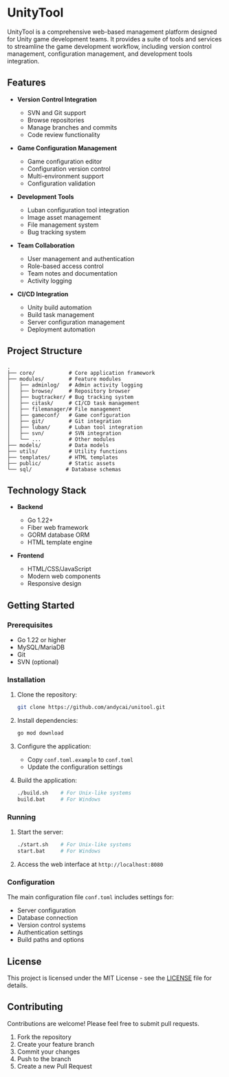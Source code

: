 # UnityTool

UnityTool is a comprehensive web-based management platform designed for Unity
game development teams. It provides a suite of tools and services to streamline
the game development workflow, including version control management,
configuration management, and development tools integration.

## Features

- **Version Control Integration**
  - SVN and Git support
  - Browse repositories
  - Manage branches and commits
  - Code review functionality

- **Game Configuration Management**
  - Game configuration editor
  - Configuration version control
  - Multi-environment support
  - Configuration validation

- **Development Tools**
  - Luban configuration tool integration
  - Image asset management
  - File management system
  - Bug tracking system

- **Team Collaboration**
  - User management and authentication
  - Role-based access control
  - Team notes and documentation
  - Activity logging

- **CI/CD Integration**
  - Unity build automation
  - Build task management
  - Server configuration management
  - Deployment automation

## Project Structure

```
.
├── core/           # Core application framework
├── modules/        # Feature modules
│   ├── adminlog/   # Admin activity logging
│   ├── browse/     # Repository browser
│   ├── bugtracker/ # Bug tracking system
│   ├── citask/     # CI/CD task management
│   ├── filemanager/# File management
│   ├── gameconf/   # Game configuration
│   ├── git/        # Git integration
│   ├── luban/      # Luban tool integration
│   ├── svn/        # SVN integration
│   └── ...         # Other modules
├── models/         # Data models
├── utils/          # Utility functions
├── templates/      # HTML templates
├── public/         # Static assets
└── sql/           # Database schemas
```

## Technology Stack

- **Backend**
  - Go 1.22+
  - Fiber web framework
  - GORM database ORM
  - HTML template engine

- **Frontend**
  - HTML/CSS/JavaScript
  - Modern web components
  - Responsive design

## Getting Started

### Prerequisites

- Go 1.22 or higher
- MySQL/MariaDB
- Git
- SVN (optional)

### Installation

1. Clone the repository:
   ```bash
   git clone https://github.com/andycai/unitool.git
   ```

2. Install dependencies:
   ```bash
   go mod download
   ```

3. Configure the application:
   - Copy `conf.toml.example` to `conf.toml`
   - Update the configuration settings

4. Build the application:
   ```bash
   ./build.sh    # For Unix-like systems
   build.bat     # For Windows
   ```

### Running

1. Start the server:
   ```bash
   ./start.sh    # For Unix-like systems
   start.bat     # For Windows
   ```

2. Access the web interface at `http://localhost:8080`

### Configuration

The main configuration file `conf.toml` includes settings for:

- Server configuration
- Database connection
- Version control systems
- Authentication settings
- Build paths and options

## License

This project is licensed under the MIT License - see the [LICENSE](LICENSE) file
for details.

## Contributing

Contributions are welcome! Please feel free to submit pull requests.

1. Fork the repository
2. Create your feature branch
3. Commit your changes
4. Push to the branch
5. Create a new Pull Request

